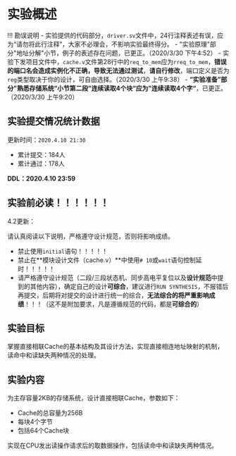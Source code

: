 # 实验概述

!!! 勘误说明
    - 实验提供的代码部分，`driver.sv`文件中，24行注释表述有误，应为“请勿将此行注释”，大家不必理会，不影响实验最终得分。
    - "实验原理"部分"地址分解"小节，例子的表述存在问题，已更正。（2020/3/30 下午4:52）
    - 实验下发项目文件中，`cache.v`文件第28行中的`req_to_mem`应为`rreq_to_mem`，**错误的端口名会造成实例化不正确，导致无法通过测试**，**请自行修改**，端口定义是否为`reg`类型取决于你的设计，可自由选择。（2020/3/30 上午9:38）
    - **“实验准备”**部分**"熟悉存储系统“**小节第二段**”连续读取4个块“**应为**”连续读取4个字“**，已更正。（2020/3/30 上午9:20）



## 实验提交情况统计数据

更新时间：`2020.4.10 21:30`

- 累计提交：184人
- 累计通过：178人

**DDL：2020.4.10 23:59**

## 实验前必读！！！！！！

4.2更新：

请认真阅读以下说明，严格遵守设计规范，否则将影响成绩。

- 禁止使用`initial`语句！！！！！
- 禁止在**模块设计文件（cache.v）**中使用`# 10`或`wait`语句控制延时！！！！！
- 请严格遵守设计规范（二段/三段状态机、同步高电平复位以及**设计规范**中提到的其他内容），确定自己的设计**可综合**，建议进行`RUN SYNTHESIS`，不报错后再提交，后期将对提交的设计进行统一的综合，**无法综合的将严重影响成绩**！！！（这不是附加要求，凡是遵循规范的代码，都是**可综合的**）



## 实验目标

掌握直接相联Cache的基本结构及其设计方法，实现直接相连地址映射的机制，读命中和读缺失两种情况的处理。

## 实验内容

为主存容量2KB的存储系统，设计直接相联Cache，参数如下：

* Cache的总容量为256B
* 每块4个字节
* 包括64个Cache块

实现在CPU发出读操作请求后的取数据操作，包括读命中和读缺失两种情况。


